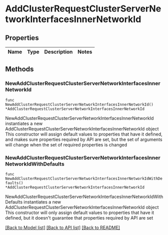 # AddClusterRequestClusterServerNetworkInterfacesInnerNetworkId

## Properties

Name | Type | Description | Notes
------------ | ------------- | ------------- | -------------

## Methods

### NewAddClusterRequestClusterServerNetworkInterfacesInnerNetworkId

`func NewAddClusterRequestClusterServerNetworkInterfacesInnerNetworkId() *AddClusterRequestClusterServerNetworkInterfacesInnerNetworkId`

NewAddClusterRequestClusterServerNetworkInterfacesInnerNetworkId instantiates a new AddClusterRequestClusterServerNetworkInterfacesInnerNetworkId object
This constructor will assign default values to properties that have it defined,
and makes sure properties required by API are set, but the set of arguments
will change when the set of required properties is changed

### NewAddClusterRequestClusterServerNetworkInterfacesInnerNetworkIdWithDefaults

`func NewAddClusterRequestClusterServerNetworkInterfacesInnerNetworkIdWithDefaults() *AddClusterRequestClusterServerNetworkInterfacesInnerNetworkId`

NewAddClusterRequestClusterServerNetworkInterfacesInnerNetworkIdWithDefaults instantiates a new AddClusterRequestClusterServerNetworkInterfacesInnerNetworkId object
This constructor will only assign default values to properties that have it defined,
but it doesn't guarantee that properties required by API are set


[[Back to Model list]](../README.md#documentation-for-models) [[Back to API list]](../README.md#documentation-for-api-endpoints) [[Back to README]](../README.md)


